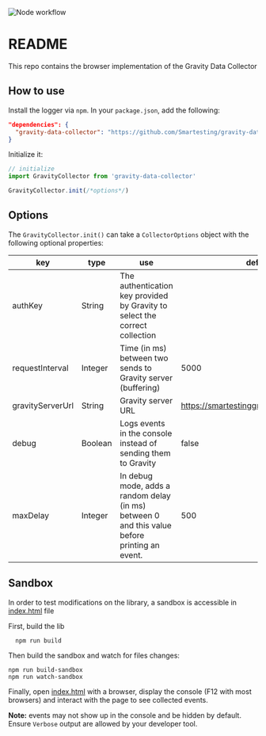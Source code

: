 ![Node workflow](https://github.com/Smartesting/gravity-data-collector/actions/workflows/node.js.yml/badge.svg)

# README

This repo contains the browser implementation of the Gravity Data Collector

## How to use

Install the logger via `npm`. In your `package.json`, add the following:

```json
"dependencies": {
  "gravity-data-collector": "https://github.com/Smartesting/gravity-data-collector/tarball/main"
}
```

Initialize it:

```typescript
// initialize
import GravityCollector from 'gravity-data-collector'

GravityCollector.init(/*options*/)
```

## Options

The `GravityCollector.init()` can take a `CollectorOptions` object with the following optional properties:

| key              | type    | use                                                                                           | default value                                  |
| ---------------- | ------- | --------------------------------------------------------------------------------------------- | ---------------------------------------------- |
| authKey          | String  | The authentication key provided by Gravity to select the correct collection                   |                                                |
| requestInterval  | Integer | Time (in ms) between two sends to Gravity server (buffering)                                  | 5000                                           |
| gravityServerUrl | String  | Gravity server URL                                                                            | https://smartestinggravityserver.herokuapp.com |
| debug            | Boolean | Logs events in the console instead of sending them to Gravity                                 | false                                          |
| maxDelay         | Integer | In debug mode, adds a random delay (in ms) between 0 and this value before printing an event. | 500                                            |

## Sandbox

In order to test modifications on the library, a sandbox is accessible in [index.html](index.html) file

First, build the lib

```shell
  npm run build
```

Then build the sandbox and watch for files changes:

```shell
npm run build-sandbox
npm run watch-sandbox
```

Finally, open [index.html](index.html) with a browser, display the console (F12 with most browsers) and interact with
the page to see collected events.

**Note:** events may not show up in the console and be hidden by default. Ensure `Verbose` output are allowed by your developer tool.
